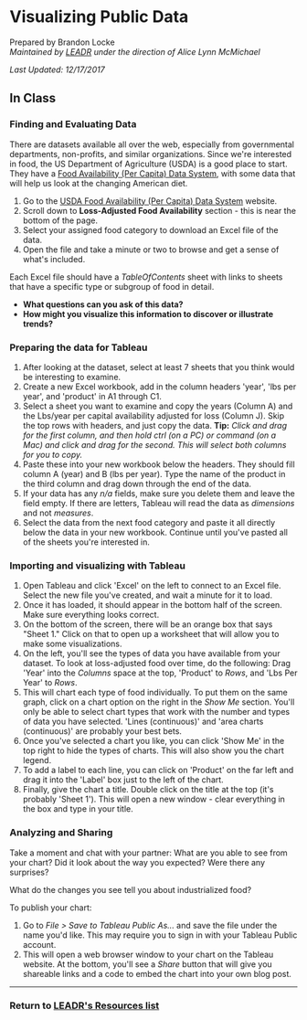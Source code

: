 # Visualizing Public Data
Prepared by Brandon Locke
<br>*Maintained by [LEADR](http://leadr.msu.edu/) under the direction of Alice Lynn McMichael*

*Last Updated: 12/17/2017*

## In Class
### Finding and Evaluating Data
There are datasets available all over the web, especially from governmental departments, non-profits, and similar organizations. Since we're interested in food, the US Department of Agriculture (USDA) is a good place to start. They have a [Food Availability (Per Capita) Data System](http://www.ers.usda.gov/data-products/food-availability-per-capita-data-system/), with some data that will help us look at the changing American diet.

1. Go to the [USDA Food Availability (Per Capita) Data System](http://www.ers.usda.gov/data-products/food-availability-per-capita-data-system/) website.
2. Scroll down to **Loss-Adjusted Food Availability** section - this is near the bottom of the page.
3. Select your assigned food category to download an Excel file of the data.
4. Open the file and take a minute or two to browse and get a sense of what's included.

Each Excel file should have a *TableOfContents* sheet with links to sheets that have a specific type or subgroup of food in detail.

* **What questions can you ask of this data?**
* **How might you visualize this information to discover or illustrate trends?**

### Preparing the data for Tableau
1. After looking at the dataset, select at least 7 sheets that you think would be interesting to examine.
1. Create a new Excel workbook, add in the column headers 'year', 'lbs per year', and 'product' in A1 through C1.
1. Select a sheet you want to examine and copy the years (Column A) and the Lbs/year per capital availability adjusted for loss (Column J). Skip the top rows with headers, and just copy the data. **Tip:** *Click and drag for the first column, and then hold ctrl (on a PC) or command (on a Mac) and click and drag for the second. This will select both columns for you to copy.*
1. Paste these into your new workbook below the headers. They should fill column A (year) and B (lbs per year). Type the name of the product in the third column and drag down through the end of the data.
2. If your data has any *n/a* fields, make sure you delete them and leave the field empty. If there are letters, Tableau will read the data as *dimensions* and not *measures*.
1. Select the data from the next food category and paste it all directly below the data in your new workbook. Continue until you've pasted all of the sheets you're interested in.

### Importing and visualizing with Tableau
1. Open Tableau and click 'Excel' on the left to connect to an Excel file. Select the new file you've created, and wait a minute for it to load.
1. Once it has loaded, it should appear in the bottom half of the screen. Make sure everything looks correct.
1. On the bottom of the screen, there will be an orange box that says "Sheet 1." Click on that to open up a worksheet that will allow you to make some visualizations.
1. On the left, you'll see the types of data you have available from your dataset. To look at loss-adjusted food over time, do the following: Drag 'Year' into the *Columns* space at the top, 'Product' to *Rows*, and 'Lbs Per Year' to *Rows*.
1. This will chart each type of food individually. To put them on the same graph, click on a chart option on the right in the *Show Me* section. You'll only be able to select chart types that work with the number and types of data you have selected. 'Lines (continuous)' and 'area charts (continuous)' are probably your best bets.
1. Once you've selected a chart you like, you can click 'Show Me' in the top right to hide the types of charts. This will also show you the chart legend.
1. To add a label to each line, you can click on 'Product' on the far left and drag it into the 'Label' box just to the left of the chart.
1. Finally, give the chart a title. Double click on the title at the top (it's probably 'Sheet 1'). This will open a new window - clear everything in the box and type in your title.

### Analyzing and Sharing
Take a moment and chat with your partner:
What are you able to see from your chart? Did it look about the way you expected? Were there any surprises?

What do the changes you see tell you about industrialized food?

To publish your chart:

1. Go to *File > Save to Tableau Public As...* and save the file under the name you'd like. This may require you to sign in with your Tableau Public account.
1. This will open a web browser window to your chart on the Tableau website. At the bottom, you'll see a *Share* button that will give you shareable links and a code to embed the chart into your own blog post.

-----
### Return to [LEADR's Resources list](https://leadr-msu.github.io/)
